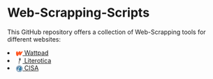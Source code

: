 # Web-Scrapping-Scripts

This GitHub repository offers a collection of Web-Scrapping tools for different websites:
<Li>  <a href="https://github.com/andreea-39/Web-Scrapping-Scripts/tree/main/wattpad">   <img src="./assets/images/wattpad-icon.png" height="15" align="center">  Wattpad</a></Li>
<Li>  <a href="https://github.com/andreea-39/Web-Scrapping-Scripts/tree/main/literotica"><img src="./assets/images/literotica-icon.png" height="15" align="center"> Literotica</a></Li>
<Li>  <a href="https://github.com/andreea-39/Web-Scrapping-Scripts/tree/main/cisa">   <img src="./assets/images/CISA-icon.png" height="15" align="center"> CISA</a></Li>
